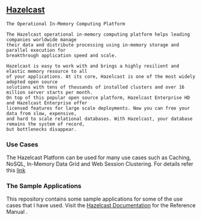 
## [Hazelcast](https://hazelcast.com/)

```
The Operational In-Memory Computing Platform

The Hazelcast operational in-memory computing platform helps leading companies worldwide manage
their data and distribute processing using in-memory storage and parallel execution for 
breakthrough application speed and scale.

Hazelcast is easy to work with and brings a highly resilient and elastic memory resource to all
of your applications. At its core, Hazelcast is one of the most widely adopted open source 
solutions with tens of thousands of installed clusters and over 16 million server starts per month.
On top of this popular open source platform, Hazelcast Enterprise HD and Hazelcast Enterprise offer
licensed features for large scale deployments. Now you can free your data from slow, expensive, 
and hard to scale relational databases. With Hazelcast, your database remains the system of record, 
but bottlenecks disappear.
```

### Use Cases
The Hazelcast Platform can be used for many use cases such as Caching, NoSQL, In-Memory Data Grid and Web Session Clustering. For details refer this [link](https://hazelcast.com/use-cases/caching/)

### The Sample Applications
This repository contains some sample applications for some of the use cases that I have used. Visit the [Hazelcast Documentation](http://docs.hazelcast.org/docs/3.6/manual/html-single/index.html) for the Reference Manual .


